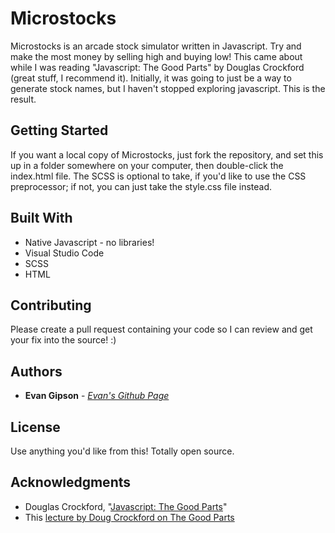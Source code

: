 # Microstocks
Microstocks is an arcade stock simulator written in Javascript. Try and make the most money by selling high and buying low! This came about while I was reading "Javascript: The Good Parts" by Douglas Crockford (great stuff, I recommend it). Initially, it was going to just be a way to generate stock names, but I haven't stopped exploring javascript. This is the result.

## Getting Started

If you want a local copy of Microstocks, just fork the repository, and set this up in a folder somewhere on your computer, then double-click the index.html file. The SCSS is optional to take, if you'd like to use the CSS preprocessor; if not, you can just take the style.css file instead.

## Built With

* Native Javascript - no libraries!
* Visual Studio Code
* SCSS
* HTML

## Contributing

Please create a pull request containing your code so I can review and get your fix into the source! :)

## Authors

* **Evan Gipson** - *[Evan's Github Page](https://github.com/evangipson)* 

## License

Use anything you'd like from this! Totally open source.

## Acknowledgments

* Douglas Crockford, "[Javascript: The Good Parts](https://www.amazon.com/JavaScript-Good-Parts-Douglas-Crockford/dp/0596517742)"
* This [lecture by Doug Crockford on The Good Parts](https://www.youtube.com/watch?v=hQVTIJBZook)
